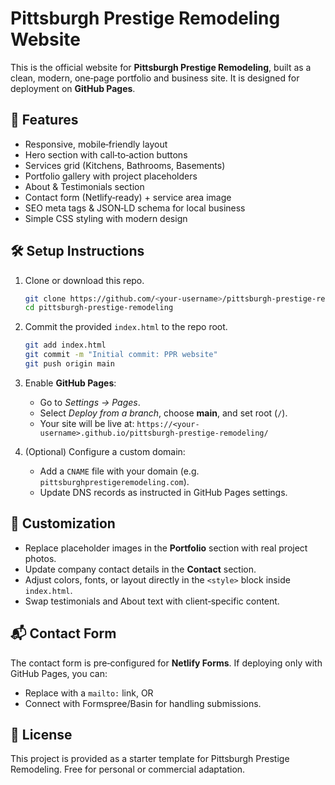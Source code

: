 # Pittsburgh Prestige Remodeling Website

This is the official website for **Pittsburgh Prestige Remodeling**, built as a clean, modern, one‑page portfolio and business site. It is designed for deployment on **GitHub Pages**.

## 🚀 Features
- Responsive, mobile‑friendly layout
- Hero section with call‑to‑action buttons
- Services grid (Kitchens, Bathrooms, Basements)
- Portfolio gallery with project placeholders
- About & Testimonials section
- Contact form (Netlify‑ready) + service area image
- SEO meta tags & JSON‑LD schema for local business
- Simple CSS styling with modern design

## 🛠️ Setup Instructions
1. Clone or download this repo.
   ```bash
   git clone https://github.com/<your-username>/pittsburgh-prestige-remodeling.git
   cd pittsburgh-prestige-remodeling
   ```

2. Commit the provided `index.html` to the repo root.
   ```bash
   git add index.html
   git commit -m "Initial commit: PPR website"
   git push origin main
   ```

3. Enable **GitHub Pages**:
   - Go to *Settings → Pages*.
   - Select *Deploy from a branch*, choose **main**, and set root (`/`).
   - Your site will be live at:
     `https://<your-username>.github.io/pittsburgh-prestige-remodeling/`

4. (Optional) Configure a custom domain:
   - Add a `CNAME` file with your domain (e.g. `pittsburghprestigeremodeling.com`).
   - Update DNS records as instructed in GitHub Pages settings.

## 📸 Customization
- Replace placeholder images in the **Portfolio** section with real project photos.
- Update company contact details in the **Contact** section.
- Adjust colors, fonts, or layout directly in the `<style>` block inside `index.html`.
- Swap testimonials and About text with client‑specific content.

## 📬 Contact Form
The contact form is pre‑configured for **Netlify Forms**. If deploying only with GitHub Pages, you can:
- Replace with a `mailto:` link, OR
- Connect with Formspree/Basin for handling submissions.

## 📄 License
This project is provided as a starter template for Pittsburgh Prestige Remodeling. Free for personal or commercial adaptation.
